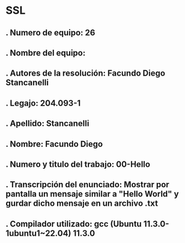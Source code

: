 # SSL

## . Numero de equipo: 26
## . Nombre del equipo: 
## . Autores de la resolución: Facundo Diego Stancanelli 
## . Legajo: 204.093-1
## . Apellido: Stancanelli 
## . Nombre: Facundo Diego 
## . Numero y titulo del trabajo: 00-Hello
## . Transcripción del enunciado: Mostrar por pantalla un mensaje similar a "Hello World" y gurdar dicho mensaje en un archivo .txt
## . Compilador utilizado: gcc (Ubuntu 11.3.0-1ubuntu1~22.04) 11.3.0